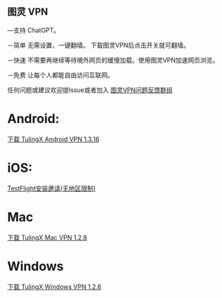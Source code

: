 ## 图灵 VPN 

—支持 ChatGPT。

－简单 无需设置，一键翻墙。 下载图灵VPN后点击开关就可翻墙。

－快速 不需要再继续等待境外网页的缓慢加载。使用图灵VPN加速网页浏览。

－免费 让每个人都能自由访问互联网。

任何问题或建议欢迎提Issue或者加入 [图灵VPN问题反馈群组](https://t.me/joinchat/hQIgjjh2XnNiNzU1)


# Android:

[下载 TulingX Android VPN 1.3.16](https://f002.backblazeb2.com/file/tulingx/Android/ReleaseNew/iturling.apk) 

# iOS:
[TestFlight安装邀请(无地区限制)](https://testflight.apple.com/join/XLq75oK4)

# Mac
[下载 TulingX Mac VPN 1.2.8](https://f002.backblazeb2.com/file/tulingx/Mac/ReleaseNew/TulingX.dmg) 


# Windows
[下载 TulingX Windows VPN 1.2.6](https://f002.backblazeb2.com/file/tulingx/Windows/tulingx_setup.exe)

